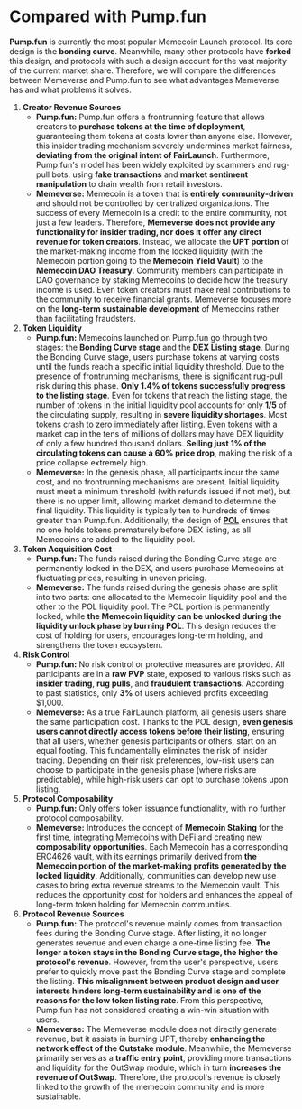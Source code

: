 # Compared with Pump.fun

**Pump.fun** is currently the most popular Memecoin Launch protocol. Its core design is the **bonding curve**. Meanwhile, many other protocols have **forked** this design, and protocols with such a design account for the vast majority of the current market share. Therefore, we will compare the differences between Memeverse and Pump.fun to see what advantages Memeverse has and what problems it solves.

1. **Creator Revenue Sources**
   * **Pump.fun:** Pump.fun offers a frontrunning feature that allows creators to **purchase tokens at the time of deployment**, guaranteeing them tokens at costs lower than anyone else. However, this insider trading mechanism severely undermines market fairness, **deviating from the original intent of FairLaunch**. Furthermore, Pump.fun's model has been widely exploited by scammers and rug-pull bots, using **fake transactions** and **market sentiment manipulation** to drain wealth from retail investors.
   * **Memeverse:** Memecoin is a token that is **entirely community-driven** and should not be controlled by centralized organizations. The success of every Memecoin is a credit to the entire community, not just a few leaders. Therefore, **Memeverse does not provide any functionality for insider trading, nor does it offer any direct revenue for token creators**. Instead, we allocate the **UPT portion** of the market-making income from the locked liquidity (with the Memecoin portion going to the **Memecoin Yield Vault**) to the **Memecoin DAO Treasury**. Community members can participate in DAO governance by staking Memecoins to decide how the treasury income is used. Even token creators must make real contributions to the community to receive financial grants. Memeverse focuses more on the **long-term sustainable development** of Memecoins rather than facilitating fraudsters.
2. **Token Liquidity**
   * **Pump.fun:** Memecoins launched on Pump.fun go through two stages: the **Bonding Curve stage** and the **DEX Listing stage**. During the Bonding Curve stage, users purchase tokens at varying costs until the funds reach a specific initial liquidity threshold. Due to the presence of frontrunning mechanisms, there is significant rug-pull risk during this phase. **Only 1.4% of tokens successfully progress to the listing stage**. Even for tokens that reach the listing stage, the number of tokens in the initial liquidity pool accounts for only **1/5** of the circulating supply, resulting in **severe liquidity shortages**. Most tokens crash to zero immediately after listing. Even tokens with a market cap in the tens of millions of dollars may have DEX liquidity of only a few hundred thousand dollars. **Selling just 1% of the circulating tokens can cause a 60% price drop**, making the risk of a price collapse extremely high.
   * **Memeverse:** In the genesis phase, all participants incur the same cost, and no frontrunning mechanisms are present. Initial liquidity must meet a minimum threshold (with refunds issued if not met), but there is no upper limit, allowing market demand to determine the final liquidity. This liquidity is typically ten to hundreds of times greater than Pump.fun. Additionally, the design of [**POL**](../fflaunch/proof-of-liquidity-token.md) ensures that no one holds tokens prematurely before DEX listing, as all Memecoins are added to the liquidity pool.
3. **Token Acquisition Cost**
   * **Pump.fun:** The funds raised during the Bonding Curve stage are permanently locked in the DEX, and users purchase Memecoins at fluctuating prices, resulting in uneven pricing.
   * **Memeverse:** The funds raised during the genesis phase are split into two parts: one allocated to the Memecoin liquidity pool and the other to the POL liquidity pool. The POL portion is permanently locked, while **the Memecoin liquidity can be unlocked during the liquidity unlock phase by burning POL**. This design reduces the cost of holding for users, encourages long-term holding, and strengthens the token ecosystem.
4. **Risk Control**
   * **Pump.fun:** No risk control or protective measures are provided. All participants are in a **raw PVP** state, exposed to various risks such as **insider trading**, **rug pulls**, and **fraudulent transactions**. According to past statistics, only **3%** of users achieved profits exceeding $1,000.
   * **Memeverse:** As a true FairLaunch platform, all genesis users share the same participation cost. Thanks to the POL design, **even genesis users cannot directly access tokens before their listing**, ensuring that all users, whether genesis participants or others, start on an equal footing. This fundamentally eliminates the risk of insider trading. Depending on their risk preferences, low-risk users can choose to participate in the genesis phase (where risks are predictable), while high-risk users can opt to purchase tokens upon listing.
5. **Protocol Composability**
   * **Pump.fun:** Only offers token issuance functionality, with no further protocol composability.
   * **Memeverse:** Introduces the concept of **Memecoin Staking** for the first time, integrating Memecoins with DeFi and creating new **composability opportunities**. Each Memecoin has a corresponding ERC4626 vault, with its earnings primarily derived from **the Memecoin portion of the market-making profits generated by the locked liquidity**. Additionally, communities can develop new use cases to bring extra revenue streams to the Memecoin vault. This reduces the opportunity cost for holders and enhances the appeal of long-term token holding for Memecoin communities.
6. **Protocol Revenue Sources**
   * **Pump.fun:** The protocol's revenue mainly comes from transaction fees during the Bonding Curve stage. After listing, it no longer generates revenue and even charge a one-time listing fee. **The longer a token stays in the Bonding Curve stage, the higher the protocol's revenue**. However, from the user's perspective, users prefer to quickly move past the Bonding Curve stage and complete the listing. **This misalignment between product design and user interests hinders long-term sustainability and is one of the reasons for the low token listing rate**. From this perspective, Pump.fun has not considered creating a win-win situation with users.
   * **Memeverse:** The Memeverse module does not directly generate revenue, but it assists in burning UPT, thereby **enhancing the network effect of the Outstake module**. Meanwhile, the Memeverse primarily serves as a **traffic entry point**, providing more transactions and liquidity for the OutSwap module, which in turn **increases the revenue of OutSwap**. Therefore, the protocol's revenue is closely linked to the growth of the memecoin community and is more sustainable.

